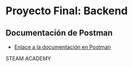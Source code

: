 # Proyecto Final: Backend

## Documentación de Postman
- [Enlace a la documentación en Postman](https://speeding-meteor-353253.postman.co/workspace/Team-Workspace~ada4e920-8fcd-4461-8646-735d0a522b4f/collection/28410938-4a3c1ee8-d9d8-4c6c-b543-ae2ab80cc4a0?action=share&creator=28410938)

STEAM ACADEMY

